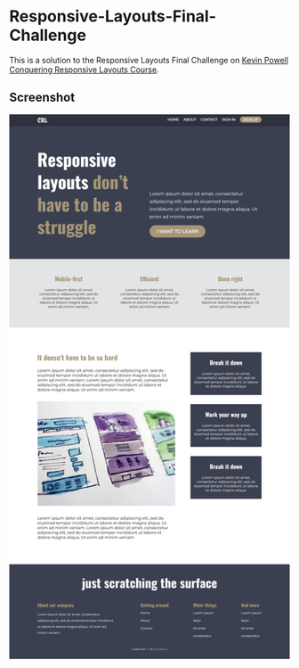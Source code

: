 # Responsive-Layouts-Final-Challenge

This is a solution to the Responsive Layouts Final Challenge on [Kevin Powell Conquering Responsive Layouts Course](https://courses.kevinpowell.co/view/courses/conquering-responsive-layouts).

## Screenshot

![SCREENSHOT](./image/Screenshot.png)
